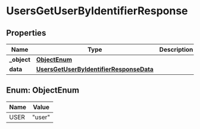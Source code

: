 

# UsersGetUserByIdentifierResponse


## Properties

| Name | Type | Description | Notes |
|------------ | ------------- | ------------- | -------------|
|**_object** | [**ObjectEnum**](#ObjectEnum) |  |  |
|**data** | [**UsersGetUserByIdentifierResponseData**](UsersGetUserByIdentifierResponseData.md) |  |  |



## Enum: ObjectEnum

| Name | Value |
|---- | -----|
| USER | &quot;user&quot; |



